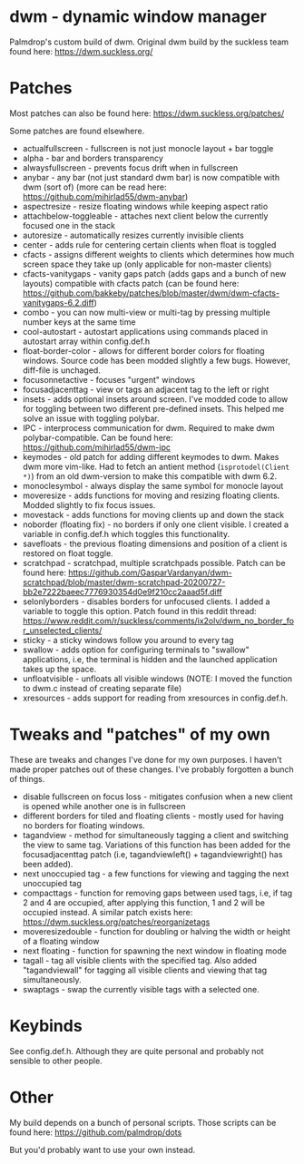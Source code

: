 # dwm - dynamic window manager

Palmdrop's custom build of dwm. Original dwm build by the suckless team found here: https://dwm.suckless.org/

# Patches
Most patches can also be found here: https://dwm.suckless.org/patches/

Some patches are found elsewhere.

* actualfullscreen - fullscreen is not just monocle layout + bar toggle
* alpha - bar and borders transparency 
* alwaysfullscreen - prevents focus drift when in fullscreen
* anybar - any bar (not just standard dwm bar) is now compatible with dwm (sort of) (more can be read here: https://github.com/mihirlad55/dwm-anybar)
* aspectresize - resize floating windows while keeping aspect ratio
* attachbelow-toggleable - attaches next client below the currently focused one in the stack
* autoresize - automatically resizes currently invisible clients
* center - adds rule for centering certain clients when float is toggled
* cfacts - assigns different weights to clients which determines how much screen space they take up (only applicable for non-master clients)
* cfacts-vanitygaps - vanity gaps patch (adds gaps and a bunch of new layouts) compatible with cfacts patch (can be found here: https://github.com/bakkeby/patches/blob/master/dwm/dwm-cfacts-vanitygaps-6.2.diff)
* combo - you can now multi-view or multi-tag by pressing multiple number keys at the same time
* cool-autostart - autostart applications using commands placed in autostart array within config.def.h
* float-border-color - allows for different border colors for floating windows. Source code has been modded slightly a few bugs. However, diff-file is unchaged.
* focusonnetactive - focuses "urgent" windows
* focusadjacenttag - view or tags an adjacent tag to the left or right
* insets - adds optional insets around screen. I've modded code to allow for toggling between two different pre-defined insets. This helped me solve an issue with toggling polybar.
* IPC - interprocess communication for dwm. Required to make dwm polybar-compatible. Can be found here: https://github.com/mihirlad55/dwm-ipc
* keymodes - old patch for adding different keymodes to dwm. Makes dwm more vim-like. Had to fetch an antient method (`isprotodel(Client *)`) from an old dwm-version to make this compatible with dwm 6.2.
* monoclesymbol - always display the same symbol for monocle layout
* moveresize - adds functions for moving and resizing floating clients. Modded slightly to fix focus issues.
* movestack - adds functions for moving clients up and down the stack
* noborder (floating fix) - no borders if only one client visible. I created a variable in config.def.h which toggles this functionality.
* savefloats - the previous floating dimensions and position of a client is restored on float toggle.
* scratchpad - scratchpad, multiple scratchpads possible. Patch can be found here: https://github.com/GasparVardanyan/dwm-scratchpad/blob/master/dwm-scratchpad-20200727-bb2e7222baeec7776930354d0e9f210cc2aaad5f.diff
* selonlyborders - disables borders for unfocused clients. I added a variable to toggle this option. Patch found in this reddit thread: https://www.reddit.com/r/suckless/comments/ix2olv/dwm_no_border_for_unselected_clients/
* sticky - a sticky windows follow you around to every tag
* swallow - adds option for configuring terminals to "swallow" applications, i.e, the terminal is hidden and the launched application takes up the space.
* unfloatvisible - unfloats all visible windows (NOTE: I moved the function to dwm.c instead of creating separate file)
* xresources - adds support for reading from xresources in config.def.h.

# Tweaks and "patches" of my own
These are tweaks and changes I've done for my own purposes. I haven't made proper patches out of these changes. I've probably forgotten a bunch of things.

* disable fullscreen on focus loss - mitigates confusion when a new client is opened while another one is in fullscreen
* different borders for tiled and floating clients - mostly used for having no borders for floating windows.
* tagandview - method for simultaneously tagging a client and switching the view to same tag. Variations of this function has been added for the focusadjacenttag patch (i.e, tagandviewleft() + tagandviewright() has been added).
* next unoccupied tag - a few functions for viewing and tagging the next unoccupied tag
* compacttags - function for removing gaps between used tags, i.e, if tag 2 and 4 are occupied, after applying this function, 1 and 2 will be occupied instead. A similar patch exists here: https://dwm.suckless.org/patches/reorganizetags
* moveresizedouble - function for doubling or halving the width or height of a floating window
* next floating - function for spawning the next window in floating mode
* tagall - tag all visible clients with the specified tag. Also added "tagandviewall" for tagging all visible clients and viewing that tag simultaneously.
* swaptags - swap the currently visible tags with a selected one.

# Keybinds
See config.def.h. Although they are quite personal and probably not sensible to other people. 

# Other
My build depends on a bunch of personal scripts. Those scripts can be found here: https://github.com/palmdrop/dots

But you'd probably want to use your own instead.

